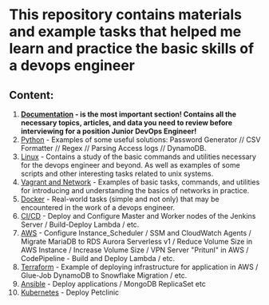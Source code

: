 # This repository contains materials and example tasks that helped me learn and practice the basic skills of a devops engineer

## Content:
1. **[Documentation](https://github.com/RuslanSerdiuk/DevOps_Tasks_and_solutions/tree/Documentation/Documentation) - is the most important section! Contains all the necessary topics, articles, and data you need to review before interviewing for a position Junior DevOps Engineer!**
2. [Python](https://github.com/RuslanSerdiuk/DevOps_Tasks_and_solutions/tree/Python/Python) - Examples of some useful solutions: Password Generator // CSV Formatter // Regex // Parsing Access logs // DynamoDB.
3. [Linux](https://github.com/RuslanSerdiuk/DevOps_Tasks_and_solutions/tree/main/Linux) - Contains a study of the basic commands and utilities necessary for the devops engineer and beyond. As well as examples of some scripts and other interesting tasks related to unix systems.
4. [Vagrant and Network](https://github.com/RuslanSerdiuk/DevOps_Tasks_and_solutions/tree/main/Vagrant_and_Network) - Examples of basic tasks, commands, and utilities for introducing and understanding the basics of networks in practice.
5. [Docker](https://github.com/RuslanSerdiuk/DevOps_Tasks_and_solutions/tree/main/Docker) - Real-world tasks (simple and not only) that may be encountered in the work of a devops engineer.
6. [CI/CD](https://github.com/RuslanSerdiuk/DevOps_Tasks_and_solutions/tree/main/CICD) - Deploy and Configure Master and Worker nodes of the Jenkins Server / Build-Deploy Lambda / etc.
7. [AWS](https://github.com/RuslanSerdiuk/DevOps_Tasks_and_solutions/tree/main/AWS) - Configure Instance_Scheduler / SSM and CloudWatch Agents / Migrate MariaDB to RDS Aurora Serverless v1 / Reduce Volume Size in AWS Instance / Increase Volume Size / VPN Server "Pritunl" in AWS / CodePipeline - Build and Deploy Lambda / etc.
8. [Terraform](https://github.com/RuslanSerdiuk/DevOps_Tasks_and_solutions/tree/Terraform/Terraform) - Example of deploying infrastructure for application in AWS / Glue-Job DynamoDB to Snowflake Migration / etc.
9. [Ansible](https://github.com/RuslanSerdiuk/DevOps_Tasks_and_solutions/tree/Ansible/Ansible) - Deploy applications / MongoDB ReplicaSet etc
10. [Kubernetes](https://github.com/RuslanSerdiuk/DevOps_Tasks_and_solutions/tree/Kubernetes/Kubernetes) - Deploy Petclinic
